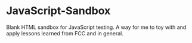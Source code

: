 # JavaScript-Sandbox
Blank HTML sandbox for JavaScript testing.  A way for me to toy with and apply lessons learned from FCC and in general.
